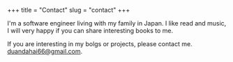 +++
title = "Contact"
slug = "contact"
+++

I'm a software engineer living with my family in Japan.
I like read and music, I will very happy if you can share interesting books to me.

If you are interesting in my bolgs or projects, please contact me.
duandahai66@gmail.com.